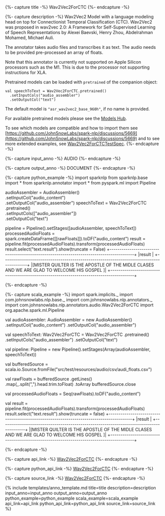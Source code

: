 {%- capture title -%}
Wav2Vec2ForCTC
{%- endcapture -%}

{%- capture description -%}
Wav2Vec2 Model with a language modeling head on top for Connectionist Temporal Classification
(CTC). Wav2Vec2 was proposed in wav2vec 2.0: A Framework for Self-Supervised Learning of
Speech Representations by Alexei Baevski, Henry Zhou, Abdelrahman Mohamed, Michael Auli.

The annotator takes audio files and transcribes it as text. The audio needs to be provided
pre-processed an array of floats.

Note that this annotator is currently not supported on Apple Silicon processors such as the
M1. This is due to the processor not supporting instructions for XLA.

Pretrained models can be loaded with `pretrained` of the companion object:
```
val speechToText = Wav2Vec2ForCTC.pretrained()
  .setInputCols("audio_assembler")
  .setOutputCol("text")
```
The default model is `"asr_wav2vec2_base_960h"`, if no name is provided.

For available pretrained models please see the
[Models Hub](https://nlp.johnsnowlabs.com/models).

To see which models are compatible and how to import them see
[https://github.com/JohnSnowLabs/spark-nlp/discussions/5669](https://github.com/JohnSnowLabs/spark-nlp/discussions/5669) and to see more extended
examples, see
[Wav2Vec2ForCTCTestSpec](https://github.com/JohnSnowLabs/spark-nlp/blob/master/src/test/scala/com/johnsnowlabs/nlp/annotators/audio/Wav2Vec2ForCTCTestSpec.scala).
{%- endcapture -%}

{%- capture input_anno -%}
AUDIO
{%- endcapture -%}

{%- capture output_anno -%}
DOCUMENT
{%- endcapture -%}

{%- capture python_example -%}
import sparknlp
from sparknlp.base import *
from sparknlp.annotator import *
from pyspark.ml import Pipeline

audioAssembler = AudioAssembler() \
    .setInputCol("audio_content") \
    .setOutputCol("audio_assembler")
speechToText = Wav2Vec2ForCTC \
    .pretrained() \
    .setInputCols(["audio_assembler"]) \
    .setOutputCol("text")

pipeline = Pipeline().setStages([audioAssembler, speechToText])
processedAudioFloats = spark.createDataFrame([[rawFloats]]).toDF("audio_content")
result = pipeline.fit(processedAudioFloats).transform(processedAudioFloats)
result.select("text.result").show(truncate = False)
+------------------------------------------------------------------------------------------+
|result                                                                                    |
+------------------------------------------------------------------------------------------+
|[MISTER QUILTER IS THE APOSTLE OF THE MIDLE CLASES AND WE ARE GLAD TO WELCOME HIS GOSPEL ]|
+------------------------------------------------------------------------------------------+

{%- endcapture -%}

{%- capture scala_example -%}
import spark.implicits._
import com.johnsnowlabs.nlp.base._
import com.johnsnowlabs.nlp.annotators._
import com.johnsnowlabs.nlp.annotators.audio.Wav2Vec2ForCTC
import org.apache.spark.ml.Pipeline

val audioAssembler: AudioAssembler = new AudioAssembler()
  .setInputCol("audio_content")
  .setOutputCol("audio_assembler")

val speechToText: Wav2Vec2ForCTC = Wav2Vec2ForCTC
  .pretrained()
  .setInputCols("audio_assembler")
  .setOutputCol("text")

val pipeline: Pipeline = new Pipeline().setStages(Array(audioAssembler, speechToText))

val bufferedSource =
  scala.io.Source.fromFile("src/test/resources/audio/csv/audi_floats.csv")

val rawFloats = bufferedSource
  .getLines()
  .map(_.split(",").head.trim.toFloat)
  .toArray
bufferedSource.close

val processedAudioFloats = Seq(rawFloats).toDF("audio_content")

val result = pipeline.fit(processedAudioFloats).transform(processedAudioFloats)
result.select("text.result").show(truncate = false)
+------------------------------------------------------------------------------------------+
|result                                                                                    |
+------------------------------------------------------------------------------------------+
|[MISTER QUILTER IS THE APOSTLE OF THE MIDLE CLASES AND WE ARE GLAD TO WELCOME HIS GOSPEL ]|
+------------------------------------------------------------------------------------------+

{%- endcapture -%}

{%- capture api_link -%}
[Wav2Vec2ForCTC](/api/com/johnsnowlabs/nlp/annotators/audio/Wav2Vec2ForCTC)
{%- endcapture -%}

{%- capture python_api_link -%}
[Wav2Vec2ForCTC](/api/python/reference/autosummary/sparknlp/annotator/audio/wav2vec2_for_ctc/index.html?highlight=wav2vec2forctc#python.sparknlp.annotator.audio.wav2vec2_for_ctc.Wav2Vec2ForCTC)
{%- endcapture -%}

{%- capture source_link -%}
[Wav2Vec2ForCTC](https://github.com/JohnSnowLabs/spark-nlp/tree/master/src/main/scala/com/johnsnowlabs/nlp/annotators/audio/Wav2Vec2ForCTC.scala)
{%- endcapture -%}

{% include templates/anno_template.md
title=title
description=description
input_anno=input_anno
output_anno=output_anno
python_example=python_example
scala_example=scala_example
api_link=api_link
python_api_link=python_api_link
source_link=source_link
%}